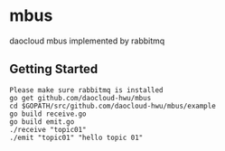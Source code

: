 # mbus
daocloud mbus implemented by rabbitmq

## Getting Started
    Please make sure rabbitmq is installed
    go get github.com/daocloud-hwu/mbus
    cd $GOPATH/src/github.com/daocloud-hwu/mbus/example
    go build receive.go
    go build emit.go
    ./receive "topic01"
    ./emit "topic01" "hello topic 01"
